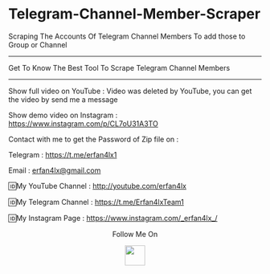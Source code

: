 # Telegram-Channel-Member-Scraper
Scraping The Accounts Of Telegram Channel Members To add those to Group or Channel
***
 Get To Know The Best Tool To Scrape Telegram Channel Members
***
Show full video on YouTube : Video was deleted by YouTube, you can get the video by send me a message

Show demo video on Instagram : https://www.instagram.com/p/CL7oU31A3TO

Contact with me to get the Password of Zip file on :

 Telegram : https://t.me/erfan4lx1
  
 Email : erfan4lx@gmail.com

🆔My YouTube Channel : http://youtube.com/erfan4lx

🆔My Telegram Channel : https://t.me/Erfan4lxTeam1

🆔My Instagram Page : https://www.instagram.com/_erfan4lx_/

<p align="center">
  Follow Me On
</p>
<p align="center">
  <a href="https://www.youtube.com/c/erfan4lx?sub_confirmation=1">
    <img src="https://www.iconsdb.com/icons/preview/black/youtube-4-xxl.png" width="40" height="40">
  </a>
</p>

